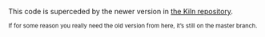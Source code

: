 This code is superceded by the newer version in [the Kiln repository](/kiln/cartograms).

<small>If for some reason you really need the old version from here, it’s still on the master branch.</small>
